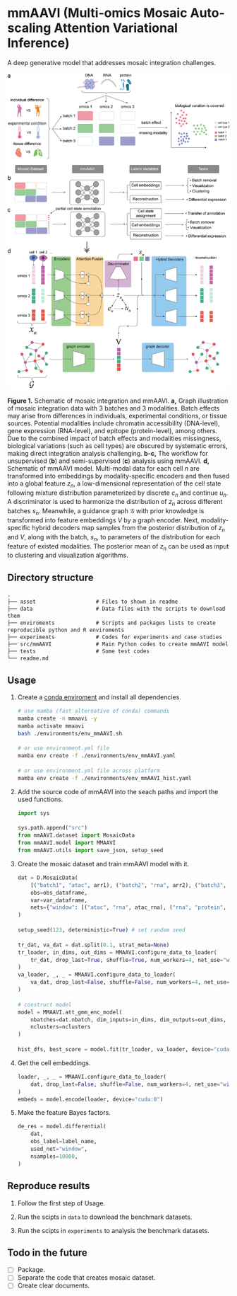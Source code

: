 # mmAAVI (Multi-omics Mosaic Auto-scaling Attention Variational Inference)

A deep generative model that addresses mosaic integration challenges.

![Figure 1](asset/Figure1-V4.png)

**Figure 1.** Schematic of mosaic integration and mmAAVI. **a,** Graph illustration of mosaic integration data with 3 batches and 3 modalities. Batch effects may arise from differences in individuals, experimental conditions, or tissue sources. Potential modalities include chromatin accessibility (DNA-level), gene expression (RNA-level), and epitope (protein-level), among others. Due to the combined impact of batch effects and modalities missingness, biological variations (such as cell types) are obscured by systematic errors, making direct integration analysis challenging. **b-c,** The workflow for unsupervised (**b**) and semi-supervised (**c**) analysis using mmAAVI. **d,** Schematic of mmAAVI model. Multi-modal data for each cell $n$ are transformed into embeddings by modality-specific encoders and then fused into a global feature $z_n$, a low-dimensional representation of the cell state following mixture distribution parameterized by discrete $c_n$ and continue $u_n$. A discriminator is used to harmonize the distribution of $z_n$ across different batches $s_n$. Meanwhile, a guidance graph $\mathcal{G}$ with prior knowledge is transformed into feature embeddings $V$ by a graph encoder. Next, modality-specific hybrid decoders map samples from the posterior distribution of $z_n$ and $V$, along with the batch, $s_n$, to parameters of the distribution for each feature of existed modalities. The posterior mean of $z_n$ can be used as input to clustering and visualization algorithms.

## Directory structure

```
.
├── asset                   # Files to shown in readme
├── data                    # Data files with the scripts to download them
├── enviroments             # Scripts and packages lists to create reproducible python and R enviroments
├── experiments             # Codes for experiments and case studies
├── src/mmAAVI              # Main Python codes to create mmAAVI model
├── tests                   # Some test codes
└── readme.md
```

## Usage

1. Create a [conda enviroment](https://conda.io/projects/conda/en/latest/user-guide/tasks/manage-environments.html) and install all dependencies.

   ```bash
   # use mamba (fast alternative of conda) commands
   mamba create -n mmaavi -y
   mamba activate mmaavi
   bash ./environments/env_mmAAVI.sh

   # or use environment.yml file
   mamba env create -f ./environments/env_mmAAVI.yaml

   # or use environment.yml file across platform
   mamba env create -f ./environments/env_mmAAVI_hist.yaml
   ```

2. Add the source code of mmAAVI into the seach paths and import the used functions.

   ```python
   import sys

   sys.path.append("src")
   from mmAAVI.dataset import MosaicData
   from mmAAVI.model import MMAAVI
   from mmAAVI.utils import save_json, setup_seed
   ```

3. Create the mosaic dataset and train mmAAVI model with it.

   ```python
   dat = D.MosaicData(
       [("batch1", "atac", arr1), ("batch2", "rna", arr2), ("batch3", "protein", arr3)],
       obs=obs_dataframe,
       var=var_dataframe,
       nets={"window": [("atac", "rna", atac_rna), ("rna", "protein", rna_protein)]}
   )

   setup_seed(123, deterministic=True) # set random seed

   tr_dat, va_dat = dat.split(0.1, strat_meta=None)
   tr_loader, in_dims, out_dims = MMAAVI.configure_data_to_loader(
       tr_dat, drop_last=True, shuffle=True, num_workers=4, net_use="window",
   )
   va_loader, _, _ = MMAAVI.configure_data_to_loader(
       va_dat, drop_last=False, shuffle=False, num_workers=4, net_use="window",
   )

   # construct model
   model = MMAAVI.att_gmm_enc_model(
       nbatches=dat.nbatch, dim_inputs=in_dims, dim_outputs=out_dims,
       nclusters=nclusters
   )

   hist_dfs, best_score = model.fit(tr_loader, va_loader, device="cuda:0")
   ```

4. Get the cell embeddings.

   ```python
   loader, _, _ = MMAAVI.configure_data_to_loader(
       dat, drop_last=False, shuffle=False, num_workers=4, net_use="window",
   )
   embeds = model.encode(loader, device="cuda:0")
   ```

5. Make the feature Bayes factors.

   ```python
   de_res = model.differential(
       dat,
       obs_label=label_name,
       used_net="window",
       nsamples=10000,
   )
   ```

## Reproduce results

1. Follow the first step of Usage.

2. Run the scipts in `data` to download the benchmark datasets.

3. Run the scipts in `experiments` to analysis the benchmark datasets.

## Todo in the future

- [ ] Package.
- [ ] Separate the code that creates mosaic dataset.
- [ ] Create clear documents.
